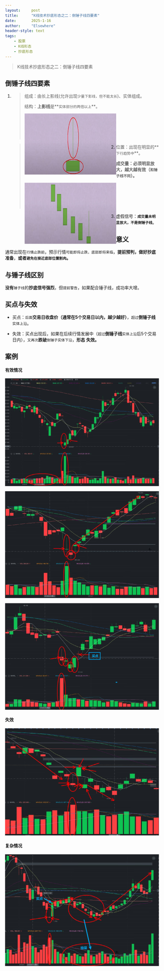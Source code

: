 ```yaml
---
layout: 	post
title: 		"K线技术抄底形态之二：倒锤子线四要素"
date:       2025-1-16
author: 	"Elsewhere"
header-style: text
tags:
    - 股票
    - K线形态
    - 抄底形态
---
```


> K线技术抄底形态之二：倒锤子线四要素



## 倒锤子线四要素
1. > 组成：由长上影线(允许出现`少量下影线，但不能太长`)、实体组成。
   >
   > 结构：**上影线**是**`实体部分的两倍以上`**。
   >
   > <img src="/img/2025/01-16-17/1-1.jpg" width = "300" height = "200"  align=left />
   >
   > <br><br><br><br><br>

2. > 位置：出现在明显的**`下行趋势中`**。
   >
   > **成交量：必须明显放大，越大越有效（`和锤子线不同`）。**
   >
   > <img src="/img/2025/01-16-17/2-1.jpg" width = "300" height = "200"  align=left />
   >
   > <br><br><br><br><br>

1. 虚假信号：**`成交量未明显放大，不是倒锤子线`**。



## 意义

通常出现在`行情止跌前`，预示行情`可能即将止跌，底部即将来临`，**提前预判，做好抄底准备**，**或者`避免在接近底部位置割肉`。**



## 与锤子线区别
**没有**`锤子线`的**抄底信号强烈**，但`提前警告`，如果配合锤子线，成功率大增。



## 买点与失效

- 买点：`后面`**交易日收盘价（通常在5个交易日以内，越少越好）**，`超过`**倒锤子线**`实体上沿`。

- 失效：买点出现后，如果在后续行情发展中（`超过`**倒锤子线**`实体上沿`后5个交易日内），`又再次`**跌破**`倒锤子实体下沿`，**形态**
  **失效。**



## 案例

#### 有效情况

![img](/img/2025/01-16-17/5.jpg)

![img](/img/2025/01-16-17/6.jpg)

![img](/img/2025/01-16-17/7.jpg)

#### 失效

![img](/img/2025/01-16-17/8-失效.jpg)

#### 复杂情况

![img](/img/2025/01-16-17/9.jpg)
